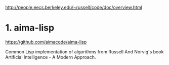 




http://people.eecs.berkeley.edu/~russell/code/doc/overview.html

# 1. aima-lisp

https://github.com/aimacode/aima-lisp



Common Lisp implementation of algorithms from Russell And Norvig's book Artificial Intelligence - A Modern Approach.



















